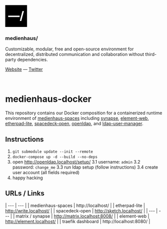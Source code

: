 <img src="./public/favicon.svg" width="70" />

### medienhaus/

Customizable, modular, free and open-source environment for decentralized, distributed communication and collaboration without third-party dependencies.

[Website](https://medienhaus.dev/) — [Twitter](https://twitter.com/medienhaus_)

<br>

# medienhaus-docker

This repository contains our Docker composition for a containerized runtime environment of [medienhaus-spaces](https://github.com/medienhaus/medienhaus-spaces/) including [synapse](https://github.com/matrix-org/synapse/), [element-web](https://github.com/vector-im/element-web/), [etherpad-lite](https://github.com/ether/etherpad-lite/), [spacedeck-open](https://github.com/arillo/spacedeck-open/), [openldap](https://github.com/osixia/docker-openldap/), and [ldap-user-manager](https://github.com/wheelybird/ldap-user-manager/).

## Instructions

1. `git submodule update --init --remote`
2. `docker-compose up -d --build --no-deps`
3. open http://openldap.localhost/setup/
3.1 username: `admin`
3.2 password: `change_me`
3.3 run ldap setup (follow instructions)
3.4 create user account (all fields required)
4. happy hacking

## URLs / Links

| --- | --- |
| medienhaus-spaces | http://localhost/ |
| etherpad-lite | http://write.localhost/ |
| spacedeck-open | http://sketch.localhost/ |
| --- | --- |
| matrix / synapse | http://matrix.localhost:8008/ |
| element-web | http://element.localhost/ |
| traefik dashboard | http://localhost:8080/ |
